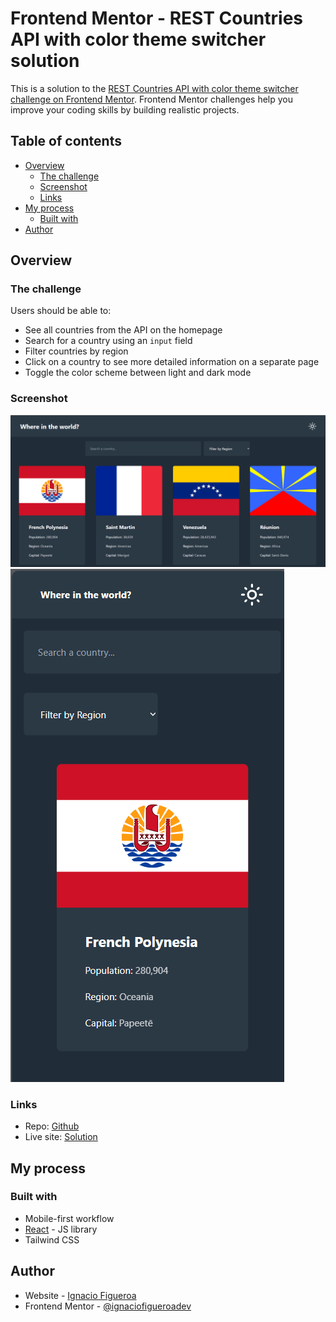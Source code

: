 # Frontend Mentor - REST Countries API with color theme switcher solution

This is a solution to the [REST Countries API with color theme switcher challenge on Frontend Mentor](https://www.frontendmentor.io/challenges/rest-countries-api-with-color-theme-switcher-5cacc469fec04111f7b848ca). Frontend Mentor challenges help you improve your coding skills by building realistic projects.

## Table of contents

- [Overview](#overview)
  - [The challenge](#the-challenge)
  - [Screenshot](#screenshot)
  - [Links](#links)
- [My process](#my-process)
  - [Built with](#built-with)
- [Author](#author)

## Overview

### The challenge

Users should be able to:

- See all countries from the API on the homepage
- Search for a country using an `input` field
- Filter countries by region
- Click on a country to see more detailed information on a separate page
- Toggle the color scheme between light and dark mode

### Screenshot

![Desktop](./public/rest-countries-app-desktop.png)
![Mobile](./public/rest-countries-app-mobile.png)

### Links

- Repo: [Github](https://github.com/ignaciofigueroadev/rest-countries-app)
- Live site: [Solution](https://rest-countries-app-ignaciofigueroa.vercel.app/)

## My process

### Built with

- Mobile-first workflow
- [React](https://reactjs.org/) - JS library
- Tailwind CSS

## Author

- Website - [Ignacio Figueroa](https://portfolio-ignaciofigueroa.vercel.app/)
- Frontend Mentor - [@ignaciofigueroadev](https://www.frontendmentor.io/profile/ignaciofigueroadev)
